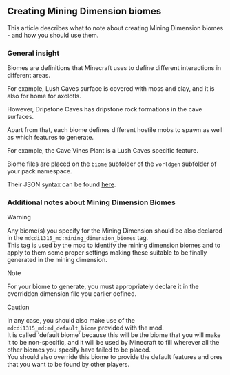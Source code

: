 
## Creating Mining Dimension biomes

This article describes what to note about creating Mining Dimension biomes - and how you should use them.

### General insight

Biomes are definitions that Minecraft uses to define different interactions in different areas.

For example, Lush Caves surface is covered with moss and clay, and it is also for home for axolotls.

However, Dripstone Caves has dripstone rock formations in the cave surfaces.

Apart from that, each biome defines different hostile mobs to spawn as well as which features to generate.

For example, the Cave Vines Plant is a Lush Caves specific feature.

Biome files are placed on the `biome` subfolder of the `worldgen` subfolder of your pack namespace.

Their JSON syntax can be found [here](https://minecraft.wiki/w/Biome_definition).

### Additional notes about Mining Dimension Biomes

> [!WARNING]
Any biome(s) you specify for the Mining Dimension should be also declared in the `mdcdi1315_md:mining_dimension_biomes` tag. <br />
This tag is used by the mod to identify the mining dimension biomes and to apply to them some proper settings making these suitable to be finally generated in the mining dimension.

> [!NOTE]
For your biome to generate, you must appropriately declare it in the overridden dimension file you earlier defined.

> [!CAUTION]
In any case, you should also make use of the `mdcdi1315_md:md_default_biome` provided with the mod. <br />
It is called 'default biome' because this will be the biome that you will make it to be non-specific,
and it will be used by Minecraft to fill wherever all the other biomes you specify have failed to be placed. <br />
You should also override this biome to provide the default features and ores that you want to be found by other players.

